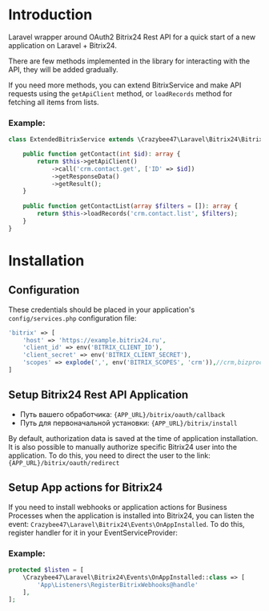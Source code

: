 # Introduction

Laravel wrapper around OAuth2 Bitrix24 Rest API for a quick start of a new application on Laravel + Bitrix24.

There are few methods implemented in the library for interacting with the API, they will be added gradually.

If you need more methods, you can extend BitrixService and make API requests using the `getApiClient` method, or `loadRecords` method for fetching all items from lists.

### Example:
```php
class ExtendedBitrixService extends \Crazybee47\Laravel\Bitrix24\BitrixService {

    public function getContact(int $id): array {
        return $this->getApiClient()
            ->call('crm.contact.get', ['ID' => $id])
            ->getResponseData()
            ->getResult();
    }
    
    public function getContactList(array $filters = []): array {
        return $this->loadRecords('crm.contact.list', $filters);
    }
}
```

# Installation

## Configuration

These credentials should be placed in your application's `config/services.php` configuration file:
```php
'bitrix' => [
    'host' => 'https://example.bitrix24.ru',
    'client_id' => env('BITRIX_CLIENT_ID'),
    'client_secret' => env('BITRIX_CLIENT_SECRET'),
    'scopes' => explode(',', env('BITRIX_SCOPES', 'crm')),//crm,bizproc,telephony
]
```

## Setup Bitrix24 Rest API Application

- Путь вашего обработчика: `{APP_URL}/bitrix/oauth/callback`
- Путь для первоначальной установки: `{APP_URL}/bitrix/install`
  
By default, authorization data is saved at the time of application installation. It is also possible to manually authorize specific Bitrix24 user into the application. To do this, you need to direct the user to the link: `{APP_URL}/bitrix/oauth/redirect`

## Setup App actions for Bitrix24

If you need to install webhooks or application actions for Business Processes when the application is installed into Bitrix24, you can listen the event: `Crazybee47\Laravel\Bitrix24\Events\OnAppInstalled`. To do this, register handler for it in your EventServiceProvider:

### Example:

```php
protected $listen = [
    \Crazybee47\Laravel\Bitrix24\Events\OnAppInstalled::class => [
        'App\Listeners\RegisterBitrixWebhooks@handle'
    ],
];
```
